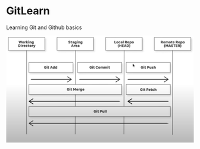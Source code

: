 # GitLearn
Learning Git and Github basics

![Image of GitWorkflow](https://github.com/drDrozio/GitLearn/blob/master/GitWorkflow.PNG)
